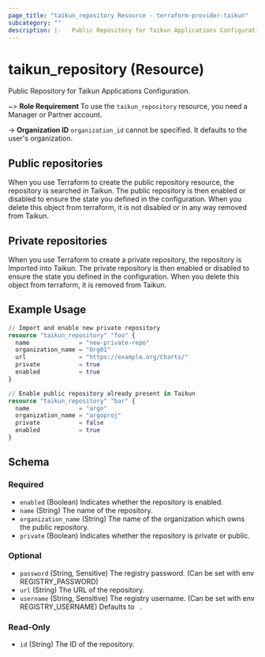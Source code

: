 ```yaml
---
page_title: "taikun_repository Resource - terraform-provider-taikun"
subcategory: ""
description: |-   Public Repository for Taikun Applications Configuration.
---
```


# taikun_repository (Resource)

Public Repository for Taikun Applications Configuration.

~> **Role Requirement** To use the `taikun_repository` resource, you need a Manager or Partner account.

-> **Organization ID** `organization_id` cannot be specified. It defaults to the user's organization.

## Public repositories
When you use Terraform to create the public repository resource, the repository is searched in Taikun.
The public repository is then enabled or disabled to ensure the state you defined in the configuration.
When you delete this object from terraform, it is not disabled or in any way removed from Taikun.

## Private repositories
When you use Terraform to create a private repository, the repository is Imported into Taikun.
The private repository is then enabled or disabled to ensure the state you defined in the configuration.
When you delete this object from terraform, it is removed from Taikun.

## Example Usage

```terraform
// Import and enable new private repository
resource "taikun_repository" "foo" {
  name              = "new-private-repo"
  organization_name = "Org01"
  url               = "https://example.org/Charts/"
  private           = true
  enabled           = true
}

// Enable public repository already present in Taikun
resource "taikun_repository" "bar" {
  name              = "argo"
  organization_name = "argoproj"
  private           = false
  enabled           = true
}
```

<!-- schema generated by tfplugindocs -->
## Schema

### Required

- `enabled` (Boolean) Indicates whether the repository is enabled.
- `name` (String) The name of the repository.
- `organization_name` (String) The name of the organization which owns the public repository.
- `private` (Boolean) Indicates whether the repository is private or public.

### Optional

- `password` (String, Sensitive) The registry password. (Can be set with env REGISTRY_PASSWORD)
- `url` (String) The URL of the repository.
- `username` (String, Sensitive) The registry username. (Can be set with env REGISTRY_USERNAME) Defaults to ` `.

### Read-Only

- `id` (String) The ID of the repository.
